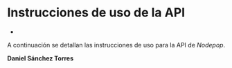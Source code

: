 # Instrucciones de uso de la API
-

A continuación se detallan las instrucciones de uso para la API de *Nodepop*.



**Daniel Sánchez Torres**